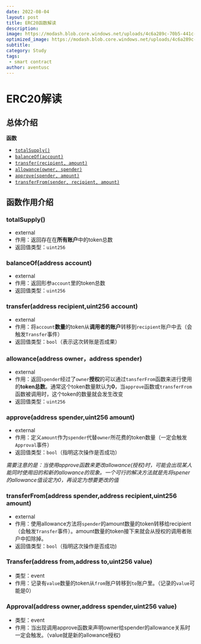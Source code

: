 ```yaml
---
date: 2022-08-04
layout: post
title: ERC20函数解读
description: 
image: https://modash.blob.core.windows.net/uploads/4c6a289c-70b5-441c-967c-fbe625e0e777?sv=2018-03-28&sr=b&sig=PXvUrGDXw30V9BiSy2Bk19PjpABVRwsC63vwIuSKNAQ%3D&st=2022-08-04T03%3A24%3A26Z&se=2022-08-04T06%3A29%3A26Z&sp=r&rscc=max-age%3D10800%2Cprivate
optimized_image: https://modash.blob.core.windows.net/uploads/4c6a289c-70b5-441c-967c-fbe625e0e777?sv=2018-03-28&sr=b&sig=PXvUrGDXw30V9BiSy2Bk19PjpABVRwsC63vwIuSKNAQ%3D&st=2022-08-04T03%3A24%3A26Z&se=2022-08-04T06%3A29%3A26Z&sp=r&rscc=max-age%3D10800%2Cprivate
subtitle: 
category: Study
tags:
 - smart contract
author: aventusc
---
```


# ERC20解读

## 总体介绍

**函数**

- [`totalSupply()`](https://docs.openzeppelin.com/contracts/3.x/api/token/erc20#IERC20-totalSupply--)
- [`balanceOf(account)`](https://docs.openzeppelin.com/contracts/3.x/api/token/erc20#IERC20-balanceOf-address-)
- [`transfer(recipient, amount)`](https://docs.openzeppelin.com/contracts/3.x/api/token/erc20#IERC20-transfer-address-uint256-)
- [`allowance(owner, spender)`](https://docs.openzeppelin.com/contracts/3.x/api/token/erc20#IERC20-allowance-address-address-)
- [`approve(spender, amount)`](https://docs.openzeppelin.com/contracts/3.x/api/token/erc20#IERC20-approve-address-uint256-)
- [`transferFrom(sender, recipient, amount)`](https://docs.openzeppelin.com/contracts/3.x/api/token/erc20#IERC20-transferFrom-address-address-uint256-)

## 函数作用介绍

### totalSupply()

- external
- 作用：返回存在在**所有账户**中的token总数
- 返回值类型：`uint256`



### balanceOf(address account)

- external
- 作用：返回形参`account`里的token总数
- 返回值类型：`uint256`



### transfer(address recipient,uint256 account)

- external
- 作用：将`account`**数量**的token从**调用者的账户**转移到`recipient`账户中去（会触发`Transfer`事件）
- 返回值类型：`bool`（表示这次转账是否成果）



### allowance(address owner，address spender)

- external
- 作用：返回`spender`经过了`owner`**授权**的可以通过`tansferFrom`函数来进行使用的**token总数**。通常这个token数量默认为**0**，当`approve`函数或`transferFrom`函数被调用时，这个token的数量就会发生改变
- 返回值类型：`uint256`



### approve(address spender,uint256 amount)

- external
- 作用：定义`amount`作为`spender`代替`owner`所花费的token数量（一定会触发`Approval`事件）
- 返回值类型：`bool`（指明这次操作是否成功）

*需要注意的是：当使用approve函数来更改allowance(授权)时，可能会出现某人能同时使用旧的和新的allowance的现象。一个可行的解决方法就是先将spener的allowance值设定为0，再设定为想要更改的值*



### transferFrom(address spender,address recipient,uint256 amount)

- external
- 作用：使用allowance方法将`spender`的amount数量的token转移给recipient（会触发`Transfer`事件）。amount数量的token接下来就会从授权的调用者账户中扣除掉。
- 返回值类型：`bool`（指明这次操作是否成功)



### Transfer(address from,address to,uint256 value)

- 类型：event
- 作用：记录有`value`数量的token从`from`账户转移到`to`账户里。（记录的`value`可能是0）

### Approval(address owner,address spender,uint256 value)

- 类型：event
- 作用：当出现调用approve函数来声明owner给spender的allowance关系时一定会触发。（value就是新的allowance授权)



